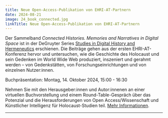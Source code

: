 ```yaml
---
title: Neue Open-Access-Publikation von EHRI-AT-Partnern
date: 2024-08-21
image: 24_book_connected.jpg
linkTitle: Neue Open-Access-Publikation von EHRI-AT-Partnern
---
```


Der Sammelband *Connected Histories. Memories and Narratives in Digital Space* ist in der DeGruyter Series [Studies in Digital History and Hermeneutics](https://www.degruyter.com/serial/sdhh-b/html) erschienen. Die Beiträge gehen aus der ersten EHRI-AT-Konferenz hervor und untersuchen, wie die Geschichte des Holocaust und sein Gedenken im World Wide Web produziert, inszeniert und gerahmt werden – von Gedenkstätten, von Forschungseinrichtungen und von einzelnen Nutzer:innen.

Buchpräsentation: Montag, 14. Oktober 2024, 15:00 - 16:30

Nehmen Sie mit den Herausgeber:innen und Autor:innenen an einer virtuellen Buchvorstellung und einem Round-Table-Gespräch über das Potenzial und die Herausforderungen von Open Access/Wissenschaft und Künstlicher Intelligenz für Holocaust-Studien teil. [Mehr Informationen](https://www.vwi.ac.at/index.php/veranstaltungen/icalrepeat.detail/2024/10/14/487/-/connected-histories-memories-and-narratives-of-the-holocaust-in-digital-space).

---